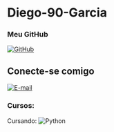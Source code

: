 # Diego-90-Garcia
### Meu GitHub
[![GitHub](https://img.shields.io/badge/GitHub-100000?style=for-the-badge&logo=github&logoColor=white)](https://github.com/Diego-90-Garcia)
## Conecte-se comigo
[![E-mail](https://img.shields.io/badge/-Email-000?style=for-the-badge&logo=microsoft-outlook&logoColor=007BFF)](mailto:diego_1990garcia@outlook.com)
### Cursos:
Cursando: ![Python](https://img.shields.io/badge/python-3670A0?style=for-the-badge&logo=python&logoColor=ffdd54)